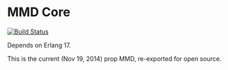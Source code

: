 MMD Core
======================

[![Build Status](https://travis-ci.org/peak6/mmd_core.svg?branch=master)](https://travis-ci.org/peak6/mmd_core)

Depends on Erlang 17.

This is the current (Nov 19, 2014) prop MMD, re-exported for open source.
